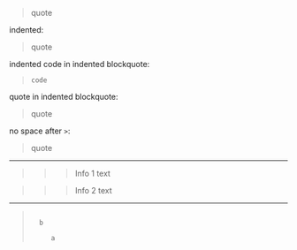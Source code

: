 > quote

indented:
   > quote

indented code in indented blockquote:
   >	 code

quote in indented blockquote:
  >	 quote

no space after `>`:
>quote

---

>>> Info 1 text

>>> Info 2 text

---

> ```
>
  >   b
 >	                       
   >      a
  >  ```